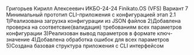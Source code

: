 Григорьев Кирилл Алексеевич ИКБО-24-24
Finikato.OS (VFS)
Вариант 7
Минимальный прототип CLI-приложения с конфигурацией
этап 2.1
1)Реализована загрузка конфигурации из JSON файлов
2)Добавлена проверка на соответсвие(валидация) требованиям всех параметров конфигурации
3)Реализован вывод параметров в формате ключ-значение
4)Добавлена обработка ошибок для всех параметров
5)Создана базовая структура приложения с CLI интерфейсом
